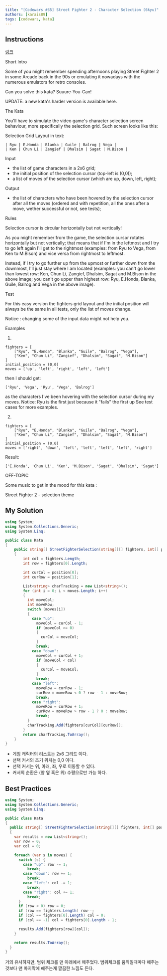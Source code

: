 ```yaml
---
title: "[Codewars #35] Street Fighter 2 - Character Selection (6kyu)"
authors: [karais89]
tags: [codewars, kata]
---
```


## Instructions

[링크](https://www.codewars.com/kata/5853213063adbd1b9b0000be/train/csharp)

Short Intro

Some of you might remember spending afternoons playing Street Fighter 2 in some Arcade back in the 90s or emulating it nowadays with the numerous emulators for retro consoles.

Can you solve this kata? Suuure-You-Can!

UPDATE: a new kata's harder version is available here.

The Kata

You'll have to simulate the video game's character selection screen behaviour, more specifically the selection grid. Such screen looks like this:

Selection Grid Layout in text:

```
| Ryu | E.Honda | Blanka | Guile | Balrog | Vega |
| Ken | Chun Li | Zangief | Dhalsim | Sagat | M.Bison |
```

Input

- the list of game characters in a 2x6 grid;
- the initial position of the selection cursor (top-left is (0,0));
- a list of moves of the selection cursor (which are up, down, left, right);

Output

- the list of characters who have been hovered by the selection cursor after all the moves (ordered and with repetition, all the ones after a move, wether successful or not, see tests);

Rules

Selection cursor is circular horizontally but not vertically!

As you might remember from the game, the selection cursor rotates horizontally but not vertically; that means that if I'm in the leftmost and I try to go left again I'll get to the rightmost (examples: from Ryu to Vega, from Ken to M.Bison) and vice versa from rightmost to leftmost.

Instead, if I try to go further up from the upmost or further down from the downmost, I'll just stay where I am located (examples: you can't go lower than lowest row: Ken, Chun Li, Zangief, Dhalsim, Sagat and M.Bison in the above image; you can't go upper than highest row: Ryu, E.Honda, Blanka, Guile, Balrog and Vega in the above image).

Test

For this easy version the fighters grid layout and the initial position will always be the same in all tests, only the list of moves change.

Notice : changing some of the input data might not help you.

Examples

1.
```
fighters = [
    ["Ryu", "E.Honda", "Blanka", "Guile", "Balrog", "Vega"],
    ["Ken", "Chun Li", "Zangief", "Dhalsim", "Sagat", "M.Bison"]
]
initial_position = (0,0)
moves = ['up', 'left', 'right', 'left', 'left']
```

then I should get:

```
['Ryu', 'Vega', 'Ryu', 'Vega', 'Balrog']
```

as the characters I've been hovering with the selection cursor during my moves. Notice: Ryu is the first just because it "fails" the first up See test cases for more examples.

2.

```
fighters = [
    ["Ryu", "E.Honda", "Blanka", "Guile", "Balrog", "Vega"],
    ["Ken", "Chun Li", "Zangief", "Dhalsim", "Sagat", "M.Bison"]
]
initial_position = (0,0)
moves = ['right', 'down', 'left', 'left', 'left', 'left', 'right']
```

Result:
```
['E.Honda', 'Chun Li', 'Ken', 'M.Bison', 'Sagat', 'Dhalsim', 'Sagat']
```

OFF-TOPIC

Some music to get in the mood for this kata :

Street Fighter 2 - selection theme

## My Solution

```csharp
using System;
using System.Collections.Generic;
using System.Linq;

public class Kata
{
    public string[] StreetFighterSelection(string[][] fighters, int[] position, string[] moves)
    {
        int col = fighters.Length;
        int row = fighters[0].Length;

        int curCol = position[0];
        int curRow = position[1];

        List<string> charTracking = new List<string>();
        for (int i = 0; i < moves.Length; i++)
        {
          int moveCol;
          int moveRow;
          switch (moves[i])
          {
            case "up":
              moveCol = curCol - 1;
              if (moveCol >= 0)
              {
                curCol = moveCol;
              }
              break;
            case "down":
              moveCol = curCol + 1;
              if (moveCol < col)
              {
                curCol = moveCol;
              }
              break;
            case "left":
              moveRow = curRow - 1;
              curRow = moveRow < 0 ? row - 1 : moveRow;
              break;
            case "right":
              moveRow = curRow + 1;
              curRow = moveRow > row - 1 ? 0 : moveRow;
              break;
          }
          charTracking.Add(fighters[curCol][curRow]);
        }
        return charTracking.ToArray();
    }
}
```

- 게임 캐릭터의 리스트는 2x6 그리드 이다.
- 선택 커서의 초기 위치는 0,0 이다.
- 선택 커서는 위, 아래, 좌, 우로 이동할 수 있다.
- 커서의 순환은 (양 옆 혹은 위) 수평으로만 가능 하다.


## Best Practices

```csharp
using System;
using System.Collections.Generic;
using System.Linq;

public class Kata
{
  public string[] StreetFighterSelection(string[][] fighters, int[] position, string[] moves)
  {
    var results = new List<string>();
    var row = 0;
    var col = 0;

    foreach (var s in moves) {
      switch (s) {
        case "up": row -= 1;
          break;
        case "down": row += 1;
          break;
        case "left": col -= 1;
          break;
        case "right": col += 1;
          break;
      }
      if (row < 0) row = 0;
      if (row == fighters.Length) row--;
      if (col == fighters[0].Length) col = 0;
      if (col == -1) col = fighters[0].Length - 1;

      results.Add(fighters[row][col]);
    }

    return results.ToArray();
  }
}
```

거의 유사하지만, 범위 체크를 맨 아래에서 해주었다.
범위체크를 움직일때마다 해주는 것보다 맨 마지막에 해주는게 깔끔한 느낌도 든다.